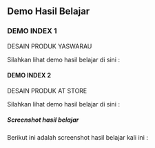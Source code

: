 ## Demo Hasil Belajar

### DEMO INDEX 1

DESAIN PRODUK YASWARAU

Silahkan lihat demo hasil belajar di sini :<br> 

#### DEMO INDEX 2

DESAIN PRODUK AT STORE

Silahkan lihat demo hasil belajar di sini :<br>

##### Screenshot hasil belajar

Berikut ini adalah screenshot hasil belajar kali ini :
